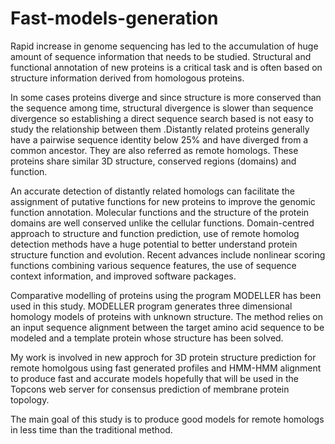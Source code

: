 # Fast-models-generation
Rapid increase in genome sequencing has led to the accumulation of huge amount of sequence information that needs to be studied. Structural and functional annotation of new proteins is a critical task and is often based on structure information derived from homologous proteins.

In some cases proteins diverge and since structure is more conserved than the sequence among time, structural divergence is slower than sequence divergence so establishing a direct sequence search based is not easy to study the relationship between them .Distantly related  proteins generally have a pairwise sequence identity below 25% and have diverged from a common ancestor. They are also referred as  remote homologs. These proteins share similar 3D structure, conserved regions (domains) and function.

An accurate detection of distantly related homologs can facilitate the assignment of putative functions for new proteins to improve the genomic function annotation. Molecular functions and the structure of the protein domains are well conserved unlike the cellular functions.  Domain-centred approach to structure and function  prediction,  use of remote homolog detection methods have a huge potential to better understand protein structure function and evolution. Recent advances include nonlinear scoring functions combining various sequence features, the use of sequence context information, and improved software packages.

Comparative modelling of proteins using  the program MODELLER has been used in this study. MODELLER program generates three dimensional homology models of proteins with unknown structure. The method relies on an input sequence alignment between the target amino acid sequence to be modeled and a template protein whose structure has been solved. 

My work is involved in new approch for 3D protein structure prediction for remote homolgous using fast generated profiles and HMM-HMM alignment to produce fast and accurate models hopefully that will be used in the Topcons web server for consensus prediction of membrane protein topology.

The main goal of this study is to produce good models for remote homologs in less time than the traditional method.
 
